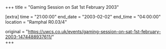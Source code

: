 +++
title = "Gaming Session on Sat 1st February 2003"

[extra]
time = "21:00:00"
end_date = "2003-02-02"
end_time = "04:00:00"
location = "Ramphal R0.03/4"

original = "https://uwcs.co.uk/events/gaming-session-on-sat-1st-february-2003-1474488937611/"    
+++



